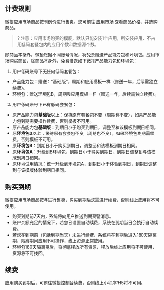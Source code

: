 ## 计费规则
微搭应用市场商品按刊例价进行售卖。您可前往 [应用市场](https://weda.cloud.tencent.com) 查看商品价格，并选购商品。

>? 注意：应用市场购买的模版，默认只能安装1个应用。所安装应用，不占用低码套餐包内的应用个数和数据源个数。

除商品本身外，微搭根据不同账号情况，将免费赠送产品能力包和环境包。应用市场购买商品，除商品本身外，免费赠送如下微搭产品能力包和环境包：
1. 用户低码账号下无任何低码套餐包：
 - 产品能力包：赠送：“基础版”，周期和应用模板一样（赠送一年，后续需独立续费）。
 - 环境包：赠送环境包B，周期和应用模板一样（赠送一年，后续需独立续费）。
2. 用户低码账号下已有低码套餐包：
 - 原产品能力包**基础版**以上：保持原有套餐包不变（周期也不变），如果产品能力包到期需要操作续费，否则模板不可用。
 - 原产品能力包**基础版**：到期日小于购买到期日，调整至和该模板到期日相同。
 - 原**环境包B**以上：保持原有套餐包不变（周期也不变），如果环境包到期需续费，否则模板不可用。
 - 原**环境包B**：到期日小于购买到期日，调整至和该模板到期日相同。
 - 原**环境包A**：升级到B环境包，到期日小于购买到期日，到期日调整到与该模版到期日相同。
 - 原环境试用情况：统一升级到环境包A，到期日小于体验到期日，到期日调整到与该模版体验到期日相同。

## 购买到期
微搭应用市场商品按年进行售卖，购买到期后您需进行续费，否则线上应用将不可使用。

- 购买到期前7天内，系统将向用户推送到期预警消息。
- 账户余额充足的情况下，若您已设置自动续费，系统在到期当日会执行自动续费。
- 若您在到期前（包括到期当天）未进行续费，系统将在到期后进入180天隔离期，隔离期间应用不可操作，线上资源正常使用。
- 环境包180天隔离期后，将彻底释放所有资源，释放后线上应用将不可使用，资源将不可找回。

## 续费
应用购买到期后，可前往微搭控制台续费，否则线上小程序/H5将不可用。


